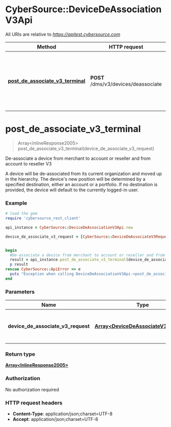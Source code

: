 # CyberSource::DeviceDeAssociationV3Api

All URIs are relative to *https://apitest.cybersource.com*

Method | HTTP request | Description
------------- | ------------- | -------------
[**post_de_associate_v3_terminal**](DeviceDeAssociationV3Api.md#post_de_associate_v3_terminal) | **POST** /dms/v3/devices/deassociate | De-associate a device from merchant to account or reseller and from account to reseller V3


# **post_de_associate_v3_terminal**
> Array&lt;InlineResponse2005&gt; post_de_associate_v3_terminal(device_de_associate_v3_request)

De-associate a device from merchant to account or reseller and from account to reseller V3

A device will be de-associated from its current organization and moved up in the hierarchy. The device's new position will be determined by a specified destination, either an account or a portfolio. If no destination is provided, the device will default to the currently logged-in user. 

### Example
```ruby
# load the gem
require 'cybersource_rest_client'

api_instance = CyberSource::DeviceDeAssociationV3Api.new

device_de_associate_v3_request = [CyberSource::DeviceDeAssociateV3Request.new] # Array<DeviceDeAssociateV3Request> | deviceId that has to be de-associated to the destination organizationId.


begin
  #De-associate a device from merchant to account or reseller and from account to reseller V3
  result = api_instance.post_de_associate_v3_terminal(device_de_associate_v3_request)
  p result
rescue CyberSource::ApiError => e
  puts "Exception when calling DeviceDeAssociationV3Api->post_de_associate_v3_terminal: #{e}"
end
```

### Parameters

Name | Type | Description  | Notes
------------- | ------------- | ------------- | -------------
 **device_de_associate_v3_request** | [**Array&lt;DeviceDeAssociateV3Request&gt;**](DeviceDeAssociateV3Request.md)| deviceId that has to be de-associated to the destination organizationId. | 

### Return type

[**Array&lt;InlineResponse2005&gt;**](InlineResponse2005.md)

### Authorization

No authorization required

### HTTP request headers

 - **Content-Type**: application/json;charset=UTF-8
 - **Accept**: application/json;charset=UTF-8




